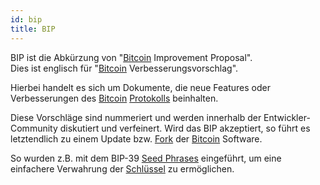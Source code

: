 ```yaml
---
id: bip
title: BIP
---
```


BIP ist die Abkürzung von "[Bitcoin](bitcoin) Improvement Proposal".  
Dies ist englisch für "[Bitcoin](bitcoin) Verbesserungsvorschlag".

Hierbei handelt es sich um Dokumente, die neue Features oder Verbesserungen des [Bitcoin](bitcoin) [Protokolls](../p/protokoll) beinhalten.

Diese Vorschläge sind nummeriert und werden innerhalb der Entwickler-Community diskutiert und verfeinert. Wird das BIP akzeptiert, so führt es letztendlich zu einem Update bzw. [Fork](../f/fork) der [Bitcoin](bitcoin) Software.

So wurden z.B. mit dem BIP-39 [Seed Phrases](../s/seed-phrase) eingeführt, um eine einfachere Verwahrung der [Schlüssel](../s/schluessel) zu ermöglichen.
